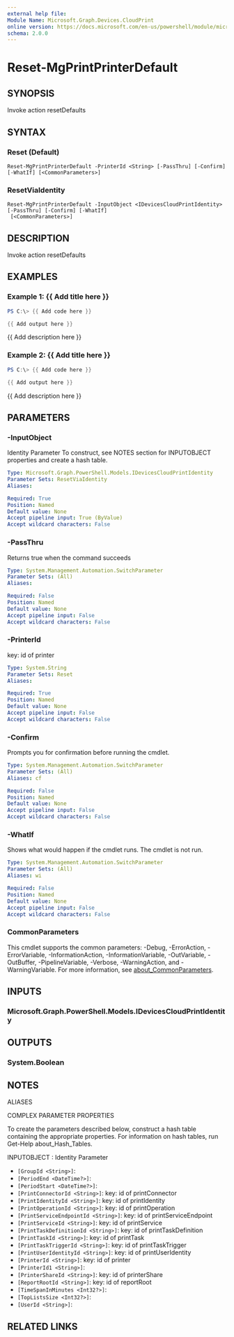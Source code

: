 ```yaml
---
external help file:
Module Name: Microsoft.Graph.Devices.CloudPrint
online version: https://docs.microsoft.com/en-us/powershell/module/microsoft.graph.devices.cloudprint/reset-mgprintprinterdefault
schema: 2.0.0
---
```


# Reset-MgPrintPrinterDefault

## SYNOPSIS
Invoke action resetDefaults

## SYNTAX

### Reset (Default)
```
Reset-MgPrintPrinterDefault -PrinterId <String> [-PassThru] [-Confirm] [-WhatIf] [<CommonParameters>]
```

### ResetViaIdentity
```
Reset-MgPrintPrinterDefault -InputObject <IDevicesCloudPrintIdentity> [-PassThru] [-Confirm] [-WhatIf]
 [<CommonParameters>]
```

## DESCRIPTION
Invoke action resetDefaults

## EXAMPLES

### Example 1: {{ Add title here }}
```powershell
PS C:\> {{ Add code here }}

{{ Add output here }}
```

{{ Add description here }}

### Example 2: {{ Add title here }}
```powershell
PS C:\> {{ Add code here }}

{{ Add output here }}
```

{{ Add description here }}

## PARAMETERS

### -InputObject
Identity Parameter
To construct, see NOTES section for INPUTOBJECT properties and create a hash table.

```yaml
Type: Microsoft.Graph.PowerShell.Models.IDevicesCloudPrintIdentity
Parameter Sets: ResetViaIdentity
Aliases:

Required: True
Position: Named
Default value: None
Accept pipeline input: True (ByValue)
Accept wildcard characters: False
```

### -PassThru
Returns true when the command succeeds

```yaml
Type: System.Management.Automation.SwitchParameter
Parameter Sets: (All)
Aliases:

Required: False
Position: Named
Default value: None
Accept pipeline input: False
Accept wildcard characters: False
```

### -PrinterId
key: id of printer

```yaml
Type: System.String
Parameter Sets: Reset
Aliases:

Required: True
Position: Named
Default value: None
Accept pipeline input: False
Accept wildcard characters: False
```

### -Confirm
Prompts you for confirmation before running the cmdlet.

```yaml
Type: System.Management.Automation.SwitchParameter
Parameter Sets: (All)
Aliases: cf

Required: False
Position: Named
Default value: None
Accept pipeline input: False
Accept wildcard characters: False
```

### -WhatIf
Shows what would happen if the cmdlet runs.
The cmdlet is not run.

```yaml
Type: System.Management.Automation.SwitchParameter
Parameter Sets: (All)
Aliases: wi

Required: False
Position: Named
Default value: None
Accept pipeline input: False
Accept wildcard characters: False
```

### CommonParameters
This cmdlet supports the common parameters: -Debug, -ErrorAction, -ErrorVariable, -InformationAction, -InformationVariable, -OutVariable, -OutBuffer, -PipelineVariable, -Verbose, -WarningAction, and -WarningVariable. For more information, see [about_CommonParameters](http://go.microsoft.com/fwlink/?LinkID=113216).

## INPUTS

### Microsoft.Graph.PowerShell.Models.IDevicesCloudPrintIdentity

## OUTPUTS

### System.Boolean

## NOTES

ALIASES

COMPLEX PARAMETER PROPERTIES

To create the parameters described below, construct a hash table containing the appropriate properties. For information on hash tables, run Get-Help about_Hash_Tables.


INPUTOBJECT <IDevicesCloudPrintIdentity>: Identity Parameter
  - `[GroupId <String>]`: 
  - `[PeriodEnd <DateTime?>]`: 
  - `[PeriodStart <DateTime?>]`: 
  - `[PrintConnectorId <String>]`: key: id of printConnector
  - `[PrintIdentityId <String>]`: key: id of printIdentity
  - `[PrintOperationId <String>]`: key: id of printOperation
  - `[PrintServiceEndpointId <String>]`: key: id of printServiceEndpoint
  - `[PrintServiceId <String>]`: key: id of printService
  - `[PrintTaskDefinitionId <String>]`: key: id of printTaskDefinition
  - `[PrintTaskId <String>]`: key: id of printTask
  - `[PrintTaskTriggerId <String>]`: key: id of printTaskTrigger
  - `[PrintUserIdentityId <String>]`: key: id of printUserIdentity
  - `[PrinterId <String>]`: key: id of printer
  - `[PrinterId1 <String>]`: 
  - `[PrinterShareId <String>]`: key: id of printerShare
  - `[ReportRootId <String>]`: key: id of reportRoot
  - `[TimeSpanInMinutes <Int32?>]`: 
  - `[TopListsSize <Int32?>]`: 
  - `[UserId <String>]`: 

## RELATED LINKS

